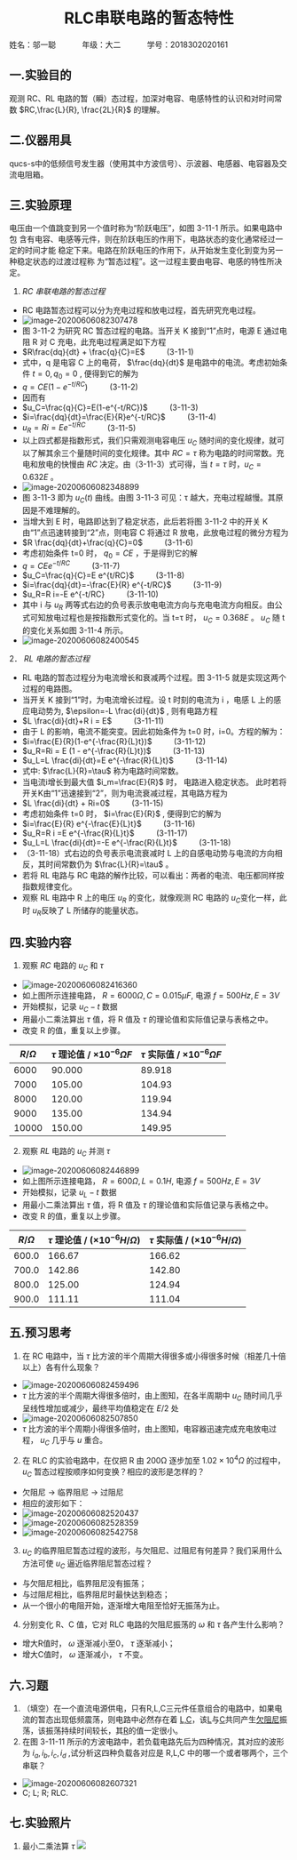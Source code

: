 <center> <h1> RLC串联电路的暂态特性 </h1> </center>
姓名：邬一聪&nbsp;&nbsp;&nbsp;&nbsp;&nbsp;&nbsp;&nbsp;&nbsp;&nbsp;&nbsp;&nbsp;&nbsp;年级：大二&nbsp;&nbsp;&nbsp;&nbsp;&nbsp;&nbsp;&nbsp;&nbsp;&nbsp;&nbsp;&nbsp;&nbsp;学号：2018302020161

## 一.实验目的
观测 RC、RL 电路的暂（瞬）态过程，加深对电容、电感特性的认识和对时间常数 $RC,\frac{L}{R}, \frac{2L}{R}$ 的理解。

## 二.仪器用具
qucs-s中的低频信号发生器（使用其中方波信号）、示波器、电感器、电容器及交流电阻箱。

## 三.实验原理
电压由一个值跳变到另一个值时称为“阶跃电压”，如图 3-11-1 所示。如果电路中包
含有电容、电感等元件，则在阶跃电压的作用下，电路状态的变化通常经过一定的时间才能
稳定下来。电路在阶跃电压的作用下，从开始发生变化到变为另一种稳定状态的过渡过程称
为“暂态过程”。这一过程主要由电容、电感的特性所决定。

1. *RC 串联电路的暂态过程*
  - RC 电路暂态过程可以分为充电过程和放电过程，首先研究充电过程。
  - ![image-20200606082307478](C:\Users\12716\AppData\Roaming\Typora\typora-user-images\image-20200606082307478.png)
  - 图 3-11-2 为研究 RC 暂态过程的电路。当开关 K 接到“1”点时，电源 E 通过电阻 R 对 C 充电，此充电过程满足如下方程
  - $R\frac{dq}{dt} + \frac{q}{C}=E$ &nbsp;&nbsp;&nbsp;&nbsp;&nbsp;&nbsp;&nbsp;&nbsp;&nbsp;(3-11-1)
  - 式中，q 是电容 C 上的电荷， $\frac{dq}{dt}$ 是电路中的电流。考虑初始条件 $t=0, q_0=0$ , 便得到它的解为
  - $q=CE(1-e^{-t/RC})$ &nbsp;&nbsp;&nbsp;&nbsp;&nbsp;&nbsp;&nbsp;&nbsp;&nbsp;(3-11-2)
  - 因而有
  - $u_C=\frac{q}{C}=E(1-e^{-t/RC})$ &nbsp;&nbsp;&nbsp;&nbsp;&nbsp;&nbsp;&nbsp;&nbsp;&nbsp;(3-11-3)
  - $i=\frac{dq}{dt}=\frac{E}{R}e^{-t/RC}$ &nbsp;&nbsp;&nbsp;&nbsp;&nbsp;&nbsp;&nbsp;&nbsp;&nbsp;(3-11-4)
  - $u_R=Ri=E e^{-t/RC}$ &nbsp;&nbsp;&nbsp;&nbsp;&nbsp;&nbsp;&nbsp;&nbsp;&nbsp;(3-11-5)
  - 以上四式都是指数形式，我们只需观测电容电压 $u_C$ 随时间的变化规律，就可以了解其余三个量随时间的变化规律。其中 $RC=τ$ 称为电路的时间常数。充电和放电的快慢由 $RC$ 决定。由（3-11-3）式可得，当 $t = τ$ 时，$u_C= 0.632E$  。
  - ![image-20200606082348899](C:\Users\12716\AppData\Roaming\Typora\typora-user-images\image-20200606082348899.png)
  - 图 3-11-3 即为 $u_C (t)$ 曲线。由图 3-11-3 可见：τ 越大，充电过程越慢。其原因是不难理解的。
  - 当增大到 E 时，电路即达到了稳定状态，此后若将图 3-11-2 中的开关 K 由“1”点迅速转接到“2”点，则电容 C 将通过 R 放电，此放电过程的微分方程为
  - $R \frac{dq}{dt}+\frac{q}{C}=0$ &nbsp;&nbsp;&nbsp;&nbsp;&nbsp;&nbsp;&nbsp;&nbsp;&nbsp;(3-11-6)
  - 考虑初始条件 t=0 时， $q_0=CE$ ，于是得到它的解
  - $q=CE e^{-t/RC}$ &nbsp;&nbsp;&nbsp;&nbsp;&nbsp;&nbsp;&nbsp;&nbsp;&nbsp;(3-11-7)
  - $u_C=\frac{q}{C}=E e^{t/RC}$ &nbsp;&nbsp;&nbsp;&nbsp;&nbsp;&nbsp;&nbsp;&nbsp;&nbsp;(3-11-8)
  - $i=\frac{dq}{dt}=-\frac{E}{R} e^{-t/RC}$ &nbsp;&nbsp;&nbsp;&nbsp;&nbsp;&nbsp;&nbsp;&nbsp;&nbsp;(3-11-9)
  - $u_R=R i=-E e^{-t/RC} &nbsp;&nbsp;&nbsp;&nbsp;&nbsp;&nbsp;&nbsp;&nbsp;&nbsp;(3-11-10)
  - 其中 i 与 $u_R$ 两等式右边的负号表示放电电流方向与充电电流方向相反。由公式可知放电过程也是按指数形式变化的。当 t=τ 时， $u_C=0.368E$ 。 $u_C$ 随 t 的变化关系如图 3-11-4 所示。
  - ![image-20200606082400545](C:\Users\12716\AppData\Roaming\Typora\typora-user-images\image-20200606082400545.png)

2． *RL 电路的暂态过程*
  - RL 电路的暂态过程分为电流增长和衰减两个过程。图 3-11-5 就是实现这两个过程的电路图。
  - 当开关 K 接到“1”时，为电流增长过程。设 t 时刻的电流为 i ，电感 L 上的感应电动势为, $\epsilon=-L \frac{di}{dt}$ , 则有电路方程
  - $L \frac{di}{dt}+R i = E$  &nbsp;&nbsp;&nbsp;&nbsp;&nbsp;&nbsp;&nbsp;&nbsp;&nbsp;(3-11-11)
  - 由于 L 的影响，电流不能突变。因此初始条件为 t=0 时，i=0。方程的解为：
  - $i=\frac{E}{R}(1-e^{-\frac{R}{L}t})$ &nbsp;&nbsp;&nbsp;&nbsp;&nbsp;&nbsp;&nbsp;&nbsp;&nbsp;(3-11-12)
  - $u_R=Ri = E (1 - e^{-\frac{R}{L}t})$ &nbsp;&nbsp;&nbsp;&nbsp;&nbsp;&nbsp;&nbsp;&nbsp;&nbsp;(3-11-13)
  - $u_L=L \frac{di}{dt}=E e^{-\frac{R}{L}t}$ &nbsp;&nbsp;&nbsp;&nbsp;&nbsp;&nbsp;&nbsp;&nbsp;&nbsp;(3-11-14)
  - 式中: $\frac{L}{R}=\tau$ 称为电路时间常数。
  - 当电流i增长到最大值 $i_m=\frac{E}{R}$ 时， 电路进入稳定状态。 此时若将开关K由“1”迅速接到“2”，则为电流衰减过程，其电路方程为
  - $L \frac{di}{dt} + Ri=0$ &nbsp;&nbsp;&nbsp;&nbsp;&nbsp;&nbsp;&nbsp;&nbsp;&nbsp;(3-11-15)
  - 考虑初始条件 t=0 时， $i=\frac{E}{R}$ , 便得到它的解为
  - $i=\frac{E}{R} e^{-\frac{E}{L}t}$ &nbsp;&nbsp;&nbsp;&nbsp;&nbsp;&nbsp;&nbsp;&nbsp;&nbsp;(3-11-16)
  - $u_R=R i =E e^{-\frac{R}{L}t}$ &nbsp;&nbsp;&nbsp;&nbsp;&nbsp;&nbsp;&nbsp;&nbsp;&nbsp;(3-11-17)
  - $u_L=L \frac{di}{dt}=-E e^{-\frac{R}{L}t}$ &nbsp;&nbsp;&nbsp;&nbsp;&nbsp;&nbsp;&nbsp;&nbsp;&nbsp;(3-11-18)
  - （3-11-18）式右边的负号表示电流衰减时 L 上的自感电动势与电流的方向相反，其时间常数仍为 $\frac{L}{R}=\tau$ 。
  - 若将 RL 电路与 RC 电路的解作比较，可以看出：两者的电流、电压都同样按指数规律变化。
  - 观察 RL 电路中 R 上的电压 $u_R$ 的变化，就像观测 RC 电路的 $u_C$变化一样，此时 $u_R$反映了 L 所储存的能量状态。

## 四.实验内容
1. 观察 *RC* 电路的 $u_C$ 和 $\tau$
  - ![image-20200606082416360](C:\Users\12716\AppData\Roaming\Typora\typora-user-images\image-20200606082416360.png)
  - 如上图所示连接电路， $R=6000 \Omega,C=0.015 \mu F$, 电源 $f=500Hz, E=3V$
  - 开始模拟，记录 $u_C - t$ 数据
  - 用最小二乘法算出 $\tau$ 值，将 R 值及 $\tau$ 的理论值和实际值记录与表格之中。
  - 改变 R 的值，重复以上步骤。

| $R / \Omega$ | $\tau$ 理论值 / $\times 10^{-6} \Omega F$ | $\tau$ 实际值 / $\times 10^{-6} \Omega F$ |
|---|---|---|
|6000|90.000|89.918|
|7000|105.00|104.93|
|8000|120.00|119.94|
|9000|135.00|134.94|
|10000|150.00|149.95|




2. 观察 *RL* 电路的 $u_C$ 并测 $\tau$
  - ![image-20200606082446899](C:\Users\12716\AppData\Roaming\Typora\typora-user-images\image-20200606082446899.png)
  - 如上图所示连接电路， $R=600 \Omega,L=0.1H$, 电源 $f=500Hz, E=3V$
  - 开始模拟，记录 $u_L - t$ 数据
  - 用最小二乘法算出 $\tau$ 值，将 R 值及 $\tau$ 的理论值和实际值记录与表格之中。
  - 改变 R 的值，重复以上步骤。  

| $R / \Omega$ | $\tau$ 理论值 / $(\times 10^{-6} H / \Omega)$ | $\tau$ 实际值 / $(\times 10^{-6} H / \Omega)$ |
|---|---|---|
|600.0|166.67|166.62|
|700.0|142.86|142.80|
|800.0|125.00|124.94|
|900.0|111.11|111.04|

## 五.预习思考
1. 在 RC 电路中，当 $\tau$ 比方波的半个周期大得很多或小得很多时候（相差几十倍以上）各有什么现象？
  - ![image-20200606082459496](C:\Users\12716\AppData\Roaming\Typora\typora-user-images\image-20200606082459496.png)
  - $\tau$ 比方波的半个周期大得很多倍时，由上图知，在各半周期中 $u_C$ 随时间几乎呈线性增加或减少，最终平均值稳定在 $E/2$ 处
  - ![image-20200606082507850](C:\Users\12716\AppData\Roaming\Typora\typora-user-images\image-20200606082507850.png)
  - $\tau$ 比方波的半个周期小得很多倍时，由上图知，电容器迅速完成充电放电过程， $u_C$ 几乎与 $u$ 重合。
2. 在 RLC 的实验电路中，在仅把 R 由 200Ω 逐步加至 $1.02×10^4 \Omega$ 的过程中，$u_C$ 暂态过程按顺序如何变换？相应的波形是怎样的？
  - 欠阻尼 $\to$ 临界阻尼 $\to$ 过阻尼
  - 相应的波形如下：
  - ![image-20200606082520437](C:\Users\12716\AppData\Roaming\Typora\typora-user-images\image-20200606082520437.png)
  - ![image-20200606082528359](C:\Users\12716\AppData\Roaming\Typora\typora-user-images\image-20200606082528359.png)
  - ![image-20200606082542758](C:\Users\12716\AppData\Roaming\Typora\typora-user-images\image-20200606082542758.png)
3. $u_C$ 的临界阻尼暂态过程的波形，与欠阻尼、过阻尼有何差异？我们采用什么方法可使 $u_C$ 逼近临界阻尼暂态过程？
  - 与欠阻尼相比，临界阻尼没有振荡；
  - 与过阻尼相比，临界阻尼时最快达到稳态；
  - 从一个很小的电阻开始，逐渐增大电阻至恰好无振荡为止。
4. 分别变化 R、C 值，它对 RLC 电路的欠阻尼振荡的 $\omega$ 和 $\tau$ 各产生什么影响？
  - 增大R值时， $\omega$ 逐渐减小至0， $\tau$ 逐渐减小；
  - 增大C值时， $\omega$ 逐渐减小， $\tau$ 不变。

## 六.习题
1. （填空）在一个直流电源供电，只有R,L,C三元件任意组合的电路中，如果电流的暂态出现低频震荡，则电路中必然存在着 <ins>L,C</ins>，该<ins>L</ins>与<ins>C</ins>共同产生<ins>欠阻尼</ins>振荡，该振荡持续时间较长，其<ins>R</ins>的值一定很小。
2. 在图 3-11-11 所示的方波电路中，若负载电路先后为四种情况，其对应的波形为 $i_a, i_b, i_c, i_d$ ,试分析这四种负载各对应是 R,L,C 中的哪一个或者哪两个，三个串联？
  - ![image-20200606082607321](C:\Users\12716\AppData\Roaming\Typora\typora-user-images\image-20200606082607321.png)
  - C; L; R; RLC.

## 七.实验照片
1. 最小二乘法算 $\tau$
![](assets/markdown-img-paste-20200605112052606.png)
